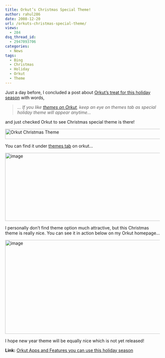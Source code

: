 ```yaml
---
title: Orkut’s Christmas Special Theme!
author: rahul286
date: 2008-12-20
url: /orkuts-christmas-special-theme/
views:
  - 284
dsq_thread_id:
  - 2947093706
categories:
  - News
tags:
  - Bing
  - Christmas
  - Holiday
  - Orkut
  - Theme
---
```

Just a day before, I concluded a post about [Orkut’s treat for this holiday season][1] with words,

> *… If you like *[*themes on Orkut*][2]*, keep an eye on themes tab as special holiday theme will appear anytime…*

and just checked Orkut to see Christmas special theme is there!

<img class="wp-image-51202" style="border-right: 0px;border-top: 0px;border-left: 0px;border-bottom: 0px" height="33" alt="Orkut Christmas Theme" src="http://cdn.devilsworkshop.org/files/2008/12/image12.png" width="596" border="0" /> 

You can find it under <a href="http://www.orkut.co.in/Main#EditSkin.aspx" onclick="_gaq.push(['_trackEvent', 'outbound-article', 'http://www.orkut.co.in/Main#EditSkin.aspx', 'themes tab']);" >themes tab</a> on orkut…

[<img style="border-right: 0px;border-top: 0px;border-left: 0px;border-bottom: 0px" height="221" alt="image" src="http://cdn.devilsworkshop.org/files/2008/12/image-thumb11.png" width="594" border="0" />][3] 

I personally don’t find theme option much attractive, but this Christmas theme is really nice. You can see it in action below on my Orkut homepage…

[<img style="border-right: 0px;border-top: 0px;border-left: 0px;border-bottom: 0px" height="305" alt="image" src="http://cdn.devilsworkshop.org/files/2008/12/image-thumb12.png" width="594" border="0" />][4] 

I hope new year theme will be equally nice which is not yet released!

**Link:** [Orkut Apps and Features you can use this holiday season][1]

 [1]: http://devilsworkshop.org/enjoy-holiday-season-on-orkut/
 [2]: http://devilsworkshop.org/orkuts-theme-feature-faq/
 [3]: http://cdn.devilsworkshop.org/files/2008/12/image13.png
 [4]: http://cdn.devilsworkshop.org/files/2008/12/image14.png
